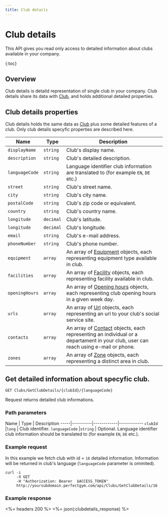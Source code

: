 ```yaml
---
title: Club details
---
```


# Club details

This API gives you read only access to detailed information about clubs
available in your company.

{:toc}



## Overview 

Club details is detaild representation of single club in your company. Club details share 
its data with [Club][Club], and holds additional detailed properties.


## Club details properties

Club details holds the same data as [Club][ClubProperties] plus some detailed features of a club.
Only club details specyfic properties are described here.


Name            		| Type    | Description
-----|------------------|----------------------
`displayName`           |`string`   | Club's display name.
`description`     		|`string`   | Club's detailed description.
`languageCode`    		|`string`   | Language identifier club information are translated to (for example `EN`, `DE` etc.)
`street`                |`string`   | Club's street name.
`city`                  |`string`   | Club's city name.
`postalCode`            |`string`   | Club's zip code or equivalent.
`country`               |`string`   | Club's country name.
`longitude`             |`decimal`  | Club's latitude.
`longitude`             |`decimal`  | Club's longitude.
`email`                 |`string`   | Club's e-mail address.
`phoneNumber`           |`string`   | Club's phone number.
`equipment`             |`array`    | An array of [Equipment][Equipment] objects, each representing equipment type available in club.
`facilities`            |`array`    | An array of [Facility][Facility] objects, each representing facility available in club.
`openingHours`          |`array`    | An array of [Opening hours][OpeningHours] objects, each representing club opening hours in a given week day.
`urls`                  |`array`    | An array of [Url][Url] objects, each representing an url to your club's social service site.
`contacts`              |`array`    | An array of [Contact][Contact] objects, each representing an individual or a departament in your club, user can reach using e-mail or phone.
`zones`                 |`array`    | An array of [Zone][Zone] objects, each representing a distinct area in club.



## Get detailed information about specyfic club.

    GET Clubs/GetClubDetails/{clubId}/{languageCode}  

Request returns detailed club informations.


### Path parameters

Name            | Type       | Description
-----|----------|------------|------------
`clubId`        |`long`      | Club identifier.
`languageCode`  |`string`    | Optional. Language identifier club information should be translated to (for example `EN`, `DE` etc.).



### Example request

In this example we fetch club with id = `16` detailed information. Information will be returned in club's language (`languageCode` parameter is ommited).

``` command-line
curl -i 
     -X GET 
     -H "Authorization: Bearer  $ACCESS_TOKEN"  
     http://yoursubdomain.perfectgym.com/api/Clubs/GetClubDetails/16     	
```


### Example response

<%= headers 200 %>
<%= json(:clubdetails_response) %>



[Club]: /api/clubs/clubs
[ClubProperties]: /api/clubs/clubs#properties 
[Contact]: /appendix/contact
[Equipment]: /appendix/equipment
[Facility]: /appendix/facility
[OpeningHours]: /appendix/openinghours
[Url]: /appendix/url
[Zone]: /appendix/zone
